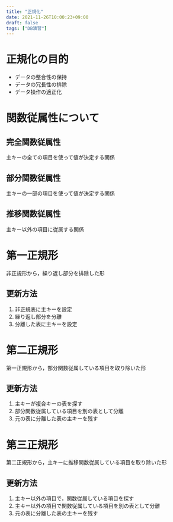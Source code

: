 ```yaml
---
title: "正規化"
date: 2021-11-26T10:00:23+09:00
draft: false
tags: ["DB演習"] 
---
```

<!--more-->
# 正規化の目的
- データの整合性の保持
- データの冗長性の排除
- データ操作の適正化

# 関数従属性について
## 完全関数従属性
主キーの全ての項目を使って値が決定する関係
## 部分関数従属性
主キーの一部の項目を使って値が決定する関係
## 推移関数従属性
主キー以外の項目に従属する関係

# 第一正規形
非正規形から，繰り返し部分を排除した形
## 更新方法
1. 非正規表に主キーを設定
2. 繰り返し部分を分離
3. 分離した表に主キーを設定

# 第二正規形
第一正規形から，部分関数従属している項目を取り除いた形
## 更新方法
1. 主キーが複合キーの表を探す
2. 部分関数従属している項目を別の表として分離
3. 元の表に分離した表の主キーを残す

# 第三正規形
第二正規形から，主キーに推移関数従属している項目を取り除いた形
## 更新方法
1. 主キー以外の項目で，関数従属している項目を探す
2. 主キー以外の項目で関数従属している項目を別の表として分離
3. 元の表に分離した表の主キーを残す
